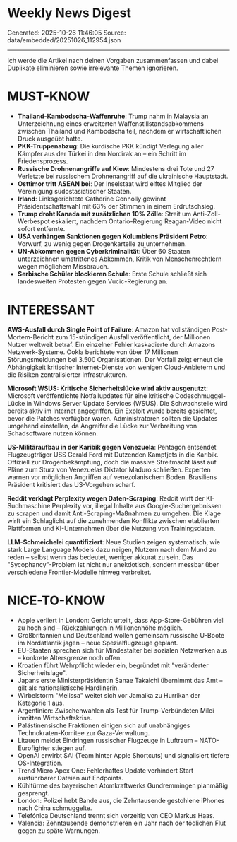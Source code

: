# Weekly News Digest

Generated: 2025-10-26 11:46:05
Source: data/embedded/20251026_112954.json

---

Ich werde die Artikel nach deinen Vorgaben zusammenfassen und dabei Duplikate eliminieren sowie irrelevante Themen ignorieren.

# MUST-KNOW

- **Thailand-Kambodscha-Waffenruhe**: Trump nahm in Malaysia an Unterzeichnung eines erweiterten Waffenstillstandsabkommens zwischen Thailand und Kambodscha teil, nachdem er wirtschaftlichen Druck ausgeübt hatte.
- **PKK-Truppenabzug**: Die kurdische PKK kündigt Verlegung aller Kämpfer aus der Türkei in den Nordirak an – ein Schritt im Friedensprozess.
- **Russische Drohnenangriffe auf Kiew**: Mindestens drei Tote und 27 Verletzte bei russischem Drohnenangriff auf die ukrainische Hauptstadt.
- **Osttimor tritt ASEAN bei**: Der Inselstaat wird elftes Mitglied der Vereinigung südostasiatischer Staaten.
- **Irland**: Linksgerichtete Catherine Connolly gewinnt Präsidentschaftswahl mit 63% der Stimmen in einem Erdrutschsieg.
- **Trump droht Kanada mit zusätzlichen 10% Zölle**: Streit um Anti-Zoll-Werbespot eskaliert, nachdem Ontario-Regierung Reagan-Video nicht sofort entfernte.
- **USA verhängen Sanktionen gegen Kolumbiens Präsident Petro**: Vorwurf, zu wenig gegen Drogenkartelle zu unternehmen.
- **UN-Abkommen gegen Cyberkriminalität**: Über 60 Staaten unterzeichnen umstrittenes Abkommen, Kritik von Menschenrechtlern wegen möglichem Missbrauch.
- **Serbische Schüler blockieren Schule**: Erste Schule schließt sich landesweiten Protesten gegen Vucic-Regierung an.

# INTERESSANT

**AWS-Ausfall durch Single Point of Failure**: Amazon hat vollständigen Post-Mortem-Bericht zum 15-stündigen Ausfall veröffentlicht, der Millionen Nutzer weltweit betraf. Ein einzelner Fehler kaskadierte durch Amazons Netzwerk-Systeme. Ookla berichtete von über 17 Millionen Störungsmeldungen bei 3.500 Organisationen. Der Vorfall zeigt erneut die Abhängigkeit kritischer Internet-Dienste von wenigen Cloud-Anbietern und die Risiken zentralisierter Infrastrukturen.

**Microsoft WSUS: Kritische Sicherheitslücke wird aktiv ausgenutzt**: Microsoft veröffentlichte Notfallupdates für eine kritische Codeschmuggel-Lücke in Windows Server Update Services (WSUS). Die Schwachstelle wird bereits aktiv im Internet angegriffen. Ein Exploit wurde bereits gesichtet, bevor die Patches verfügbar waren. Administratoren sollten die Updates umgehend einstellen, da Angreifer die Lücke zur Verbreitung von Schadsoftware nutzen können.

**US-Militäraufbau in der Karibik gegen Venezuela**: Pentagon entsendet Flugzeugträger USS Gerald Ford mit Dutzenden Kampfjets in die Karibik. Offiziell zur Drogenbekämpfung, doch die massive Streitmacht lässt auf Pläne zum Sturz von Venezuelas Diktator Maduro schließen. Experten warnen vor möglichen Angriffen auf venezolanischem Boden. Brasiliens Präsident kritisiert das US-Vorgehen scharf.

**Reddit verklagt Perplexity wegen Daten-Scraping**: Reddit wirft der KI-Suchmaschine Perplexity vor, illegal Inhalte aus Google-Suchergebnissen zu scrapen und damit Anti-Scraping-Maßnahmen zu umgehen. Die Klage wirft ein Schlaglicht auf die zunehmenden Konflikte zwischen etablierten Plattformen und KI-Unternehmen über die Nutzung von Trainingsdaten.

**LLM-Schmeichelei quantifiziert**: Neue Studien zeigen systematisch, wie stark Large Language Models dazu neigen, Nutzern nach dem Mund zu reden – selbst wenn das bedeutet, weniger akkurat zu sein. Das "Sycophancy"-Problem ist nicht nur anekdotisch, sondern messbar über verschiedene Frontier-Modelle hinweg verbreitet.

# NICE-TO-KNOW

- Apple verliert in London: Gericht urteilt, dass App-Store-Gebühren viel zu hoch sind – Rückzahlungen in Millionenhöhe möglich.
- Großbritannien und Deutschland wollen gemeinsam russische U-Boote im Nordatlantik jagen – neue Spezialflugzeuge geplant.
- EU-Staaten sprechen sich für Mindestalter bei sozialen Netzwerken aus – konkrete Altersgrenze noch offen.
- Kroatien führt Wehrpflicht wieder ein, begründet mit "veränderter Sicherheitslage".
- Japans erste Ministerpräsidentin Sanae Takaichi übernimmt das Amt – gilt als nationalistische Hardlinerin.
- Wirbelstorm "Melissa" weitet sich vor Jamaika zu Hurrikan der Kategorie 1 aus.
- Argentinien: Zwischenwahlen als Test für Trump-Verbündeten Milei inmitten Wirtschaftskrise.
- Palästinensische Fraktionen einigen sich auf unabhängiges Technokraten-Komitee zur Gaza-Verwaltung.
- Litauen meldet Eindringen russischer Flugzeuge in Luftraum – NATO-Eurofighter stiegen auf.
- OpenAI erwirbt SAI (Team hinter Apple Shortcuts) und signalisiert tiefere OS-Integration.
- Trend Micro Apex One: Fehlerhaftes Update verhindert Start ausführbarer Dateien auf Endpoints.
- Kühltürme des bayerischen Atomkraftwerks Gundremmingen planmäßig gesprengt.
- London: Polizei hebt Bande aus, die Zehntausende gestohlene iPhones nach China schmuggelte.
- Telefónica Deutschland trennt sich vorzeitig von CEO Markus Haas.
- Valencia: Zehntausende demonstrieren ein Jahr nach der tödlichen Flut gegen zu späte Warnungen.